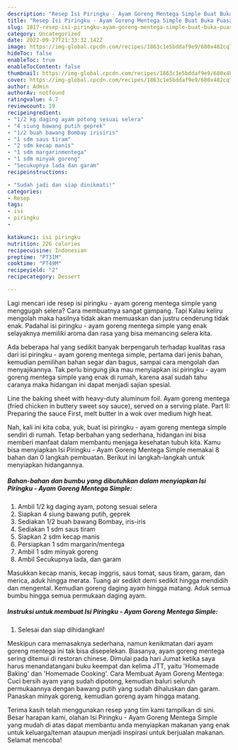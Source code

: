 ```yaml
---
description: "Resep Isi Piringku - Ayam Goreng Mentega Simple Buat Buka Puasa"
title: "Resep Isi Piringku - Ayam Goreng Mentega Simple Buat Buka Puasa"
slug: 1817-resep-isi-piringku-ayam-goreng-mentega-simple-buat-buka-puasa
category: Uncategorized
date: 2022-09-27T21:33:32.142Z
image: https://img-global.cpcdn.com/recipes/1863c1e5bddaf9e9/680x482cq70/isi-piringku-ayam-goreng-mentega-simple-foto-resep-utama.jpg
hideToc: false
enableToc: true
enableTocContent: false
thumbnail: https://img-global.cpcdn.com/recipes/1863c1e5bddaf9e9/680x482cq70/isi-piringku-ayam-goreng-mentega-simple-foto-resep-utama.jpg
cover: https://img-global.cpcdn.com/recipes/1863c1e5bddaf9e9/680x482cq70/isi-piringku-ayam-goreng-mentega-simple-foto-resep-utama.jpg
author: Admin
authorAv: notfound
ratingvalue: 4.7
reviewcount: 19
recipeingredient:
- "1/2 kg daging ayam potong sesuai selera"
- "4 siung bawang putih geprek"
- "1/2 buah bawang Bombay irisiris"
- "1 sdm saus tiram"
- "2 sdm kecap manis"
- "1 sdm margarinmentega"
- "1 sdm minyak goreng"
- "Secukupnya lada dan garam"
recipeinstructions:

- "Sudah jadi dan siap dinikmati!"
categories:
- Resep
tags:
- isi
- piringku
- 

katakunci: isi piringku  
nutrition: 226 calories
recipecuisine: Indonesian
preptime: "PT31M"
cooktime: "PT49M"
recipeyield: "2"
recipecategory: Dessert

---
```



Lagi mencari ide resep isi piringku - ayam goreng mentega simple yang menggugah selera? Cara membuatnya sangat gampang. Tapi Kalau keliru mengolah maka hasilnya tidak akan memuaskan dan justru cenderung tidak enak. Padahal isi piringku - ayam goreng mentega simple yang enak selayaknya memiliki aroma dan rasa yang bisa memancing selera kita.


Ada beberapa hal yang sedikit banyak berpengaruh terhadap kualitas rasa dari isi piringku - ayam goreng mentega simple, pertama dari jenis bahan, kemudian pemilihan bahan segar dan bagus, sampai cara mengolah dan menyajikannya. Tak perlu bingung jika mau menyiapkan isi piringku - ayam goreng mentega simple yang enak di rumah, karena asal sudah tahu caranya maka hidangan ini dapat menjadi sajian spesial.

Line the baking sheet with heavy-duty aluminum foil. Ayam goreng mentega (fried chicken in buttery sweet soy sauce), served on a serving plate. Part II: Preparing the sauce First, melt butter in a wok over medium high heat.


Nah, kali ini kita coba, yuk, buat isi piringku - ayam goreng mentega simple sendiri di rumah. Tetap berbahan yang sederhana, hidangan ini bisa memberi manfaat dalam membantu menjaga kesehatan tubuh kita. Kamu bisa menyiapkan Isi Piringku - Ayam Goreng Mentega Simple memakai 8 bahan dan 0 langkah pembuatan. Berikut ini langkah-langkah untuk menyiapkan hidangannya.

<!--inarticleads1-->

##### Bahan-bahan dan bumbu yang dibutuhkan dalam menyiapkan Isi Piringku - Ayam Goreng Mentega Simple:

1. Ambil 1/2 kg daging ayam, potong sesuai selera
1. Siapkan 4 siung bawang putih, geprek
1. Sediakan 1/2 buah bawang Bombay, iris-iris
1. Sediakan 1 sdm saus tiram
1. Siapkan 2 sdm kecap manis
1. Persiapkan 1 sdm margarin/mentega
1. Ambil 1 sdm minyak goreng
1. Ambil Secukupnya lada, dan garam


Masukkan kecap manis, kecap inggris, saus tomat, saus tiram, garam, dan merica, aduk hingga merata. Tuang air sedikit demi sedikit hingga mendidih dan mengental. Kemudian goreng daging ayam hingga matang. Aduk semua bumbu hingga semua permukaan daging ayam. 

<!--inarticleads2-->

##### Instruksi untuk membuat Isi Piringku - Ayam Goreng Mentega Simple:


1. Selesai dan siap dihidangkan!

Meskipun cara memasaknya sederhana, namun kenikmatan dari ayam goreng mentega ini tak bisa disepelekan. Biasanya, ayam goreng mentega sering ditemui di restoran chinese. Dimulai pada hari Jumat ketika saya harus menandatangani buku keempat dan kelima JTT, yaitu &#39;Homemade Baking&#39; dan &#39;Homemade Cooking&#39;. Cara Membuat Ayam Goreng Mentega: Cuci bersih ayam yang sudah dipotong, kemudian baluri seluruh permukaannya dengan bawang putih yang sudah dihaluskan dan garam. Panaskan minyak goreng, kemudian goreng ayam hingga matang. 

Terima kasih telah menggunakan resep yang tim kami tampilkan di sini. Besar harapan kami, olahan Isi Piringku - Ayam Goreng Mentega Simple yang mudah di atas dapat membantu anda menyiapkan makanan yang enak untuk keluarga/teman ataupun menjadi inspirasi untuk berjualan makanan. Selamat mencoba!
